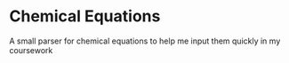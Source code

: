 # Chemical Equations

A small parser for chemical equations to help me input them quickly in my coursework
